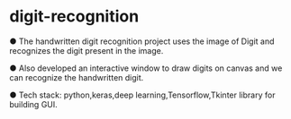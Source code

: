 # digit-recognition
● The handwritten digit recognition project uses the
image of Digit and recognizes the digit present in
the image.


● Also developed an interactive window to draw
digits on canvas and we can recognize the
handwritten digit.


● Tech stack: python,keras,deep
learning,Tensorflow,Tkinter library for building
GUI.
